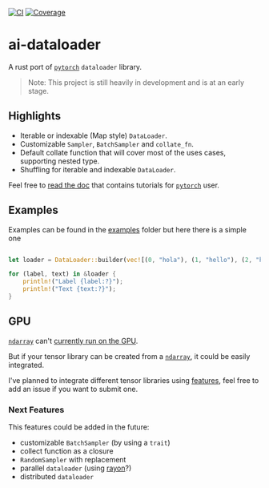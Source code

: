 [![CI](https://github.com/Tudyx/ai-dataloader/actions/workflows/ci.yml/badge.svg)](https://github.com/Tudyx/ai-dataloader/actions/workflows/ci.yml) 
[![Coverage](https://github.com/Tudyx/ai-dataloader/actions/workflows/codecov.yml/badge.svg)](https://github.com/Tudyx/ai-dataloader/actions/workflows/codecov.yml)

# ai-dataloader

A rust port of [`pytorch`](https://pytorch.org/) `dataloader` library.

> Note: This project is still heavily in development and is at an early stage.

## Highlights

- Iterable or indexable (Map style) `DataLoader`.
- Customizable `Sampler`, `BatchSampler` and `collate_fn`.
- Default collate function that will cover most of the uses cases, supporting nested type.
- Shuffling for iterable and indexable `DataLoader`.

Feel free to [read the doc](https://docs.rs/ai-dataloader/) that contains tutorials for [`pytorch`](https://pytorch.org/) user.

## Examples

Examples can be found in the [examples](examples/) folder but here there is a simple one

```rust use ai-dataloader::DataLoader;

let loader = DataLoader::builder(vec![(0, "hola"), (1, "hello"), (2, "hallo"), (3, "bonjour")]).batch_size(2).shuffle().build();

for (label, text) in &loader {     
    println!("Label {label:?}");
    println!("Text {text:?}");
}
```

## GPU

[`ndarray`](https://docs.rs/ndarray/latest/ndarray/) can't [currently run on the GPU](https://github.com/rust-ndarray/ndarray/issues/840).

But if your tensor library can be created from a [`ndarray`](https://docs.rs/ndarray/latest/ndarray/), it could be easily integrated.

I've planned to integrate different tensor libraries using [features](https://doc.rust-lang.org/cargo/reference/features.html), feel free to add an issue if you want to submit one.

### Next Features

This features could be added in the future:

- customizable `BatchSampler` (by using a `trait`)
- collect function as a closure 
- `RandomSampler` with replacement
- parallel `dataloader` (using [rayon](https://docs.rs/rayon/latest/rayon/)?)
- distributed `dataloader`

